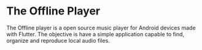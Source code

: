 # The Offline Player

The Offline player is a open source music player for Android devices made with Flutter.
The objective is have a simple application capable to find, organize and reproduce local audio files.
